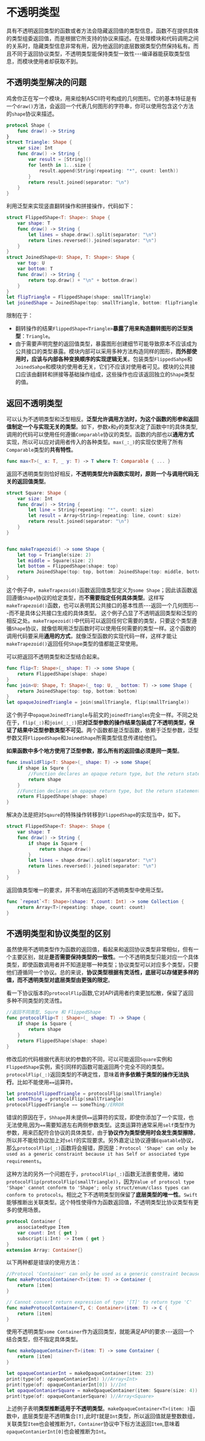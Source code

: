 # 不透明类型

具有不透明返回类型的函数或者方法会隐藏返回值的类型信息，函数不在提供具体的类型组委返回值，而是根据它所支持的协议来描述。在处理模块和代码调用之间的关系时，隐藏类型信息非常有用，因为他返回的底层数据类型仍然保持私有。而且不同于返回协议类型，不透明类型能保持类型一致性---编译器能获取类型信息，而模块使用者却获取不到。

## 不透明类型解决的问题

鸡舍你正在写一个模块，用来绘制ASCII符号构成的几何图形。它的基本特征是有一个`draw()`方法，会返回一个代表几何图形的字符串，你可以使用包含这个方法的`shape`协议来描述。

```swift
protocol Shape {
    func draw() -> String
}
struct Triangle: Shape {
    var size: Int
    func draw() -> String {
        var result = [String]()
        for lenth in 1...size {
            result.append(String(repeating: "*", count: lenth))
        }
        return result.joined(separator: "\n")
    }
}

```

利用泛型来实现竖直翻转操作和拼接操作，代码如下：

```swift
struct FlippedShape<T: Shape>: Shape {
    var shape: T
    func draw() -> String {
        let lines = shape.draw().split(separator: "\n")
        return lines.reversed().joined(separator: "\n")
    }
}
struct JoinedShape<U: Shape, T: Shape>: Shape {
    var top: U
    var bottom: T
    func draw() -> String {
        return top.draw() + "\n" + bottom.draw()
    }
}
let flipTriangle = FlippedShape(shape: smallTriangle)
let joinedShape = JoinedShape(top: smallTriangle, bottom: flipTriangle)
```

限制在于：

* 翻转操作的结果`FlippedShape<Triangle>`**暴露了用来构造翻转图形的泛型类型**：`Triangle`。
* 由于需要声明完整的返回值类型，暴露图形创建细节可能导致原本不应该成为公共接口的类型暴露。模块内部可以采用多种方法构造同样的图形，**而外部使用时，应该与内部各种变换顺序的实现逻辑无关**。包装类型`FlippedSahpe`和`JoinedSahpe`和模块的使用者无关，它们不应该对使用者可见。模块的公共接口应该由翻转和拼接等基础操作组成，这些操作也应该返回独立的`Shape`类型的值。

## 返回不透明类型

可以认为不透明类型和泛型相反。**泛型允许调用方法时，为这个函数的形参和返回值制定一个与实现无关的类型**。如下，参数`x`和`y`的类型决定了函数中`T`的具体类型,调用的代码可以使用任何遵循`Comparable`协议的类型。函数的内部也以**通用方式**实现，所以可以应对调用者传入的各种类型。`max(_:_)`的实现仅使用了所有`Comparable`类型的**共有特性**。

```swift
func max<T>(_ x: T, _ y: T) -> T where T: Comparable { ... }
```

返回不透明类型则恰好相反，**不透明类型允许函数实现时，原则一个与调用代码无关的返回值类型**。

```swift
struct Square: Shape {
    var size: Int
    func draw() -> String {
        let line = String(repeating: "*", count: size)
        let result = Array<String>(repeating: line, count: size)
        return result.joined(separator: "\n")
    }
}


func makeTrapezoid() -> some Shape {
    let top = Triangle(size: 2)
    let middle = Square(size: 2)
    let bottom = FlippedShape(shape: top)
    return JoinedShape(top: top, bottom: JoinedShape(top: middle, bottom: bottom))
}
```

这个例子中，`makeTrapezoid()`函数返回值类型定义为`some Shape`；因此该函数返回遵循`Shape`协议的给定类型，而**不需要指定任何具体类型**。这样写`makeTrapezoid()`函数，也可以表明其公共接口的基本性质---返回一个几何图形---而不是具体公共接口生成的具体类型。
这个例子凸显了不透明返回类型和泛型的相反之处。`makeTrapezoid()`中代码可以返回任何它需要的类型，只要这个类型遵循`Shape`协议，就像低啊用泛型函数时可以使用任何需要的类型一样。这个函数的调用代码要采用**通用的方式**，就像泛型函数的实现代码一样，这样才能让`makeTrapezoid()`返回任何`Shape`类型的值都能正常使用。

可以把返回不透明类型和泛型结合起来。

```swift
func flip<T: Shape>(_ shape: T) -> some Shape {
    return FlippedShape(shape: shape)
}
func join<U: Shape, T: Shape>(_ top: U, _ bottom: T) -> some Shape {
    return JoinedShape(top: top, bottom: bottom)
}
let opaqueJoinedTriangle = join(smallTriangle, flip(smallTriangle))
```

这个例子中`opaqueJoinedTriangle`与前文的`joinedTriangles`完全一样。不同之处在于，`flip(_:)`和`join(_:_:)`把**对泛型参数的操作结果包装成了不透明类型，保证了结果中泛型参数类型不可见**。两个函数都是泛型函数，依赖于泛型参数，泛型参数又将`FlippedShape`和`JoinedShape`所需类型信息传递给他们。

**如果函数中多个地方使用了泛型参数，那么所有的返回值必须是同一类型**。

```swift
func invalidFlip<T: Shape>(_ shape: T) -> some Shape{
    if shape is Squre {
        //Function declares an opaque return type, but the return statements in its body do not have matching underlying types
        return shape
    }
    //Function declares an opaque return type, but the return statements in its body do not have matching underlying types
    return FlippedShape(shape: shape)
}
```

解决办法是把对`Sqaure`的特殊操作转移到`FlippedShape`的实现当中，如下。

```swift
struct FlippedShape<T: Shape>: Shape {
    var shape: T
    func draw() -> String {
        if shape is Square {
            return shape.draw()
        }
        let lines = shape.draw().split(separator: "\n")
        return lines.reversed().joined(separator: "\n")
    }
}
```

返回值类型唯一的要求，并不影响在返回的不透明类型中使用泛型。

```swift
func `repeat`<T: Shape>(shape: T,count: Int) -> some Collection {
    return Array<T>(repeating: shape, count: count)
}

```

## 不透明类型和协议类型的区别

虽然使用不透明类型作为函数的返回值，看起来和返回协议类型非常相似，但有一个主要区别，就是**是否需要保持类型的一致性**。一个不透明类型只能对应一个具体类型，即使函数调用者并不知道是哪一种类型；协议类型可以对应多个类型，只要他们遵循同一个协议。总的来说，**协议类型根据有灵活性，底层可以存储更多样的值，而不透明类型对底层类型由更强的限定**。

看一下协议版本的`protocolFlip`函数,它对API调用者约束更加松散，保留了返回多种不同类型的灵活性。

```swift
//返回不同类型, Squre 和 FlippedShape
func protocolFlip<T : Shape>(_ shape: T) -> Shape {
    if shape is Square {
        return shape
    }
    return FlippedShape(shape: shape)
}
```

修改后的代码根据代表形状的参数的不同，可以可能返回`Square`实例和`FlippedShape`实例，索引同样的函数可能返回两个完全不同的类型。`protocolFlip(_:)`返回类型的不确定性，意味着**许多依赖于类型的操作无法执行**。比如不能使用`==`运算符。

```swift
let protocolFlippedTriangle = protocolFlip(smallTriangle)
let someThing = protocolFlip(smallTriangle)
protocolFlippedTriangle == someThing//ERROR
```

错误的原因在于，`Shhape`并未提供`==`运算符的实现，即使你添加了一个实现，也无法使用,因为`==`需要知道左右两侧参数类型。这类运算符通常采用`self`类型作为参数，用来匹配符合协议的具体类型，由于**协议作为类型使用时会发生类型擦除**，所以并不能给协议加上对`self`的实现要求。另外嘉定让协议遵循`Equatable`协议，那么`protocolFlip(_:)`函数将会报错，原因是：`Protocol 'Shape' can only be used as a generic constraint because it has Self or associated type requirements`。


这种方法的另外一个问题在于，`protocolFlip(_:)`函数无法嵌套使用，诸如`protocolFlip(protocolFlip(smallTriangle))`，因为`Value of protocol type 'Shape' cannot conform to 'Shape'; only struct/enum/class types can conform to protocols`。相比之下不透明类型则保留了**底层类型的唯一性**。`Swift`能够推断出关联类型。这个特性使得作为函数返回值，不透明类型比协议类型有更多的使用场景。

```Swift
protocol Container {
    associatedtype Item
    var count: Int { get }
    subscript(i:Int) -> Item { get }
}
extension Array: Container{}
```

以下两种都是错误的使用方法：

```swift
//Protocol 'Container' can only be used as a generic constraint because it has Self or associated type requirements
func makeProtocolContainer<T>(item: T) -> Container {
    return [item]
}

// Cannot convert return expression of type '[T]' to return type 'C'
func makeProtocolContainer<T, C: Container>(item: T) -> C {
    return [item]
}
```

使用不透明类型`some Container`作为返回类型，就能满足API的要求---返回一个结合类型，但不指定具体类型。

```swift
func makeOpaqueContainer<T>(item: T) -> some Container {
    return [item]
}

let opaqueContanierInt = makeOpaqueContainer(item: 23)
print(type(of: opaqueContanierInt) )//Array<Int>
print(type(of: opaqueContanierInt[0]) )//Int
let opaqueContanierSquare = makeOpaqueContainer(item: Square(size: 4))
print(type(of: opaqueContanierSquare) )//Array<Square>
```

上述例子表明**类型推断适用于不透明类型**。`makeOpaqueContainer<T>(item: )`函数中，底层类型是不透明集合`[T]`,此时`T`就是`Int`类型，所以返回值就是整数数组，关联类型`Item`也会被推断为`T`，`Container`协议中下标方法返回`Item`,意味着`opaqueContanierInt[0]`也会被推断为`Int`。